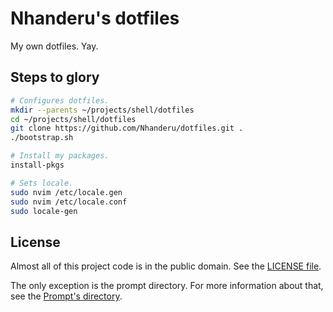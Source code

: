 # Nhanderu's dotfiles

My own dotfiles. Yay.

## Steps to glory

```sh
# Configures dotfiles.
mkdir --parents ~/projects/shell/dotfiles
cd ~/projects/shell/dotfiles
git clone https://github.com/Nhanderu/dotfiles.git .
./bootstrap.sh

# Install my packages.
install-pkgs

# Sets locale.
sudo nvim /etc/locale.gen
sudo nvim /etc/locale.conf
sudo locale-gen
```

## License

Almost all of this project code is in the public domain. See the [LICENSE file][2].

The only exception is the prompt directory. For more information about that, see the [Prompt's directory][3].

[1]: https://github.com/mathiasbynens/dotfiles
[2]: https://github.com/Nhanderu/dotfiles/blob/master/LICENSE
[3]: https://github.com/Nhanderu/dotfiles/tree/master/prompt